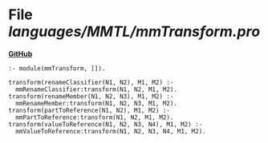 # File _languages/MMTL/mmTransform.pro_
**[GitHub](https://github.com/softlang/yas/blob/master/languages/MMTL/mmTransform.pro)**
```
:- module(mmTransform, []).

transform(renameClassifier(N1, N2), M1, M2) :-
  mmRenameClassifier:transform(N1, N2, M1, M2).
transform(renameMember(N1, N2, N3), M1, M2) :-
  mmRenameMember:transform(N1, N2, N3, M1, M2).
transform(partToReference(N1, N2), M1, M2) :-
  mmPartToReference:transform(N1, N2, M1, M2).
transform(valueToReference(N1, N2, N3, N4), M1, M2) :-
  mmValueToReference:transform(N1, N2, N3, N4, M1, M2).
```
